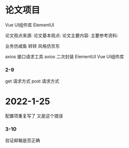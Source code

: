# 论文项目

Vue UI组件库 ElementUI

论文观点来源:
论文基本观点:
论文主要内容:
主要参考资料:

业务仿咸鱼 转转 
风格仿京东

axios 接口请求工具 axios 二次封装
ElementUI Vue UI组件库

### 2-9

get 请求方式
post 请求方式

# 2022-1-25

配置项重复写了 又是这个错误

### 3-10

验证邮箱是否正确 
